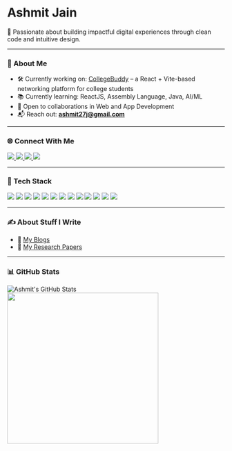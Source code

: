 # Ashmit Jain

🎯 Passionate about building impactful digital experiences through clean code and intuitive design.

---

### 🔎 About Me

- 🛠️ Currently working on: [CollegeBuddy](https://github.com/sukhada35/College-Buddy) – a React + Vite-based networking platform for college students  
- 📚 Currently learning: ReactJS, Assembly Language, Java, AI/ML  
- 🤝 Open to collaborations in Web and App Development  
- 📬 Reach out: **ashmit27j@gmail.com**

---

### 🌐 Connect With Me

<p>
  <a href="mailto:ashmit27j@gmail.com">
    <img src="https://img.shields.io/badge/Gmail-D14836?style=for-the-badge&logo=gmail&logoColor=white"/>
  </a>
  <a href="https://www.linkedin.com/in/ashmit-jain-386427292/">
    <img src="https://img.shields.io/badge/LinkedIn-0077B5?style=for-the-badge&logo=linkedin&logoColor=white"/>
  </a>
  <a href="https://stackoverflow.com/users/22767913/ashmit">
    <img src="https://img.shields.io/badge/Stack%20Overflow-F58025?style=for-the-badge&logo=stackoverflow&logoColor=white"/>
  </a>
  <a href="https://www.hackerrank.com/profile/ashmit27j">
    <img src="https://img.shields.io/badge/HackerRank-2EC866?style=for-the-badge&logo=hackerrank&logoColor=white"/>
  </a>
</p>

---

### 🧠 Tech Stack

<p>
  <img src="https://img.shields.io/badge/C-00599C?style=for-the-badge&logo=c&logoColor=white"/>
  <img src="https://img.shields.io/badge/C++-00599C?style=for-the-badge&logo=c%2B%2B&logoColor=white"/>
  <img src="https://img.shields.io/badge/Java-ED8B00?style=for-the-badge&logo=java&logoColor=white"/>
  <img src="https://img.shields.io/badge/Python-3776AB?style=for-the-badge&logo=python&logoColor=white"/>
  <img src="https://img.shields.io/badge/JavaScript-F7DF1E?style=for-the-badge&logo=javascript&logoColor=black"/>
  <img src="https://img.shields.io/badge/Assembly-6E4C13?style=for-the-badge"/>
  <img src="https://img.shields.io/badge/HTML5-E34F26?style=for-the-badge&logo=html5&logoColor=white"/>
  <img src="https://img.shields.io/badge/CSS3-1572B6?style=for-the-badge&logo=css3&logoColor=white"/>
  <img src="https://img.shields.io/badge/React-61DAFB?style=for-the-badge&logo=react&logoColor=black"/>
  <img src="https://img.shields.io/badge/Angular-DD0031?style=for-the-badge&logo=angular&logoColor=white"/>
  <img src="https://img.shields.io/badge/Vite-646CFF?style=for-the-badge&logo=vite&logoColor=white"/>
  <img src="https://img.shields.io/badge/Tailwind_CSS-38B2AC?style=for-the-badge&logo=tailwind-css&logoColor=white"/>
  <img src="https://img.shields.io/badge/Node.js-339933?style=for-the-badge&logo=nodedotjs&logoColor=white"/>
</p>

---

### ✍️ About Stuff I Write

- 📝 [My Blogs](https://ashmit27j.wixstudio.com/my-blogs)  
- 📄 [My Research Papers](https://www.researchgate.net/profile/Ashmit-Jain)

---

### 📊 GitHub Stats

<p align="left">
  <img src="https://github-readme-stats.vercel.app/api?username=ashmit27j&show_icons=true&theme=tokyonight" alt="Ashmit's GitHub Stats"/>
  <img src="https://github-readme-stats.vercel.app/api/top-langs/?username=ashmit27j&layout=compact&theme=dark&border_radius=10" width="350"/>
</p>
